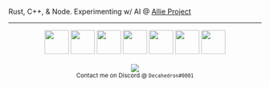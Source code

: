 Rust, C++, & Node. Experimenting w/ AI @ [Allie Project](https://github.com/allie-project)

<hr />

<div align=center><img src="https://cdn.jsdelivr.net/gh/devicons/devicon/icons/digitalocean/digitalocean-original.svg" width=48 />  <img src="http://rust-lang.org/logos/rust-logo-512x512.png" width=48 />  <img src="https://cdn.jsdelivr.net/gh/devicons/devicon/icons/typescript/typescript-original.svg" width=48 />  <img src="https://cdn.jsdelivr.net/gh/devicons/devicon/icons/cplusplus/cplusplus-plain.svg" width=48 />  <img src="https://cdn.jsdelivr.net/gh/devicons/devicon/icons/tensorflow/tensorflow-original.svg" width=48 />  <img src="https://onnx.ai/images/icon/icon-ONNX-logo.svg" width=48 />  <img src="https://onnxruntime.ai/images/svg/ONNX-Runtime-logo.svg" height=48 /></div>
<br />
<div align=center><img src="https://github-readme-stats.vercel.app/api?username=sudo-carson&count_private=true&show_icons=true&theme=react"><br /><sub>Contact me on Discord @ <code>Decahedron#0001</code></sub></div>
